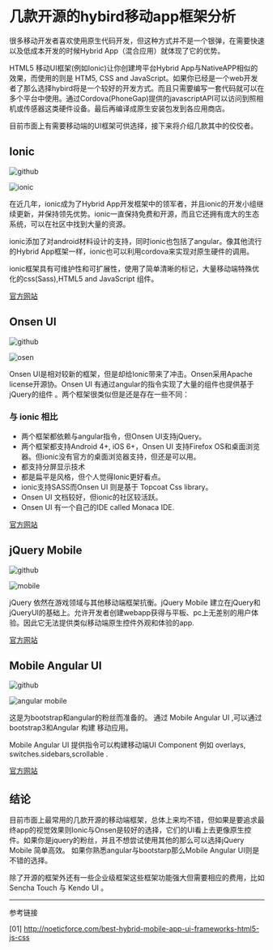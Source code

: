 # 几款开源的hybird移动app框架分析

很多移动开发者喜欢使用原生代码开发，但这种方式并不是一个银弹，在需要快速以及低成本开发的时候Hybrid App（混合应用）就体现了它的优势。

HTML5 移动UI框架(例如Ionic)让你创建垮平台Hybrid App与NativeAPP相似的效果，而使用的则是
HTM5, CSS and JavaScript。如果你已经是一个web开发者了那么选择hybird将是一个较好的开发方式。而且只需要编写一套代码就可以在多个平台中使用。通过Cordova(PhoneGap)提供的javascriptAPI可以访问到照相机或传感器这类硬件设备。最后再编译成原生安装包发到各应用商店。

目前市面上有需要移动端的UI框架可供选择，接下来将介绍几款其中的佼佼者。

## Ionic

![github](http://qiniu.xdpie.com/033082cda2c9309af2b9a57f34a26410.png)

![ionic](http://qiniu.xdpie.com/8f2c308812046c727868973becf477bb.png?imageView2/2/w/700)

在近几年，ionic成为了Hybrid App开发框架中的领军者，并且ionic的开发小组继续更新，并保持领先优势。ionic一直保持免费和开源，而且它还拥有庞大的生态系统，可以在社区中找到大量的资源。

ionic添加了对android材料设计的支持，同时ionic也包括了angular。像其他流行的Hybrid App框架一样，ionic也可以利用cordova来实现对原生硬件的调用。

ionic框架具有可维护性和可扩展性，使用了简单清晰的标记，大量移动端特殊优化的css(Sass),HTML5 and JavaScript 组件。

[官方网站](http://ionicframework.com/)

## Onsen UI
![github](http://qiniu.xdpie.com/14e3212ed3f78cec6f669cab77f773c0.png)

![osen](http://qiniu.xdpie.com/8f80c456263505841abe188b0329d534.png?imageView2/2/w/700)

Onsen UI是相对较新的框架，但是却给Ionic带来了冲击。Onsen采用Apache license开源协。Onsen UI 有通过angular的指令实现了大量的组件也提供基于jQuery的组件 。两个框架很类似但是还是存在一些不同：

### 与 ionic 相比
* 两个框架都依赖与angular指令，但Onsen UI支持jQuery。
* 两个框架都支持Android 4+, iOS 6+，Onsen UI 支持Firefox OS和桌面浏览器。但ionic没有官方的桌面浏览器支持，但还是可以用。
* 都支持分屏显示技术
* 都是扁平是风格，但个人觉得Ionic更好看点。
* ionic支持SASS而Onsen UI 则是基于 Topcoat Css library。
* Onsen UI 文档较好，但ionic的社区较活跃。
* Onsen UI 有一个自己的IDE called Monaca IDE.


[官方网站](https://onsen.io/)

## jQuery Mobile

![github](http://qiniu.xdpie.com/24807452108b9fc2a0fdbe8aa4f8ae3b.png)

![mobile](http://qiniu.xdpie.com/d0b1cca4c321efd7479f18f114a49ff2.png?imageView2/2/w/700)

jQuery 依然在游戏领域与其他移动端框架抗衡。jQuery Mobile 建立在jQuery和jQueryUI的基础上。允许开发者创建webapp获得与平板、pc上无差别的用户体验。因此它无法提供类似移动端原生控件外观和体验的app.

[官方网站](https://jquerymobile.com/)

## Mobile Angular UI

![github](http://qiniu.xdpie.com/e7a0730ad96026cbfd68e8d44c8410db.png)

![angular mobile](http://qiniu.xdpie.com/215b1f9e7139ecd588badae6ba2843d7.png?imageView2/2/w/700)

这是为bootstrap和angular的粉丝而准备的。 通过 Mobile Angular UI ,可以通过bootstrap3和Angular 构建 移动应用。

Mobile Angular UI 提供指令可以构建移动端UI Component 例如 overlays, switches.sidebars,scrollable .

[官方网站](http://mobileangularui.com/)

## 结论
目前市面上最常用的几款开源的移动端框架，总体上来均不错，但如果是要追求最终app的视觉效果则Ionic与Onsen是较好的选择，它们的UI看上去更像原生控件。如果你是jquery的粉丝，并且不想尝试使用其他的那么可以选择jQuery Mobile 简单高效。
如果你熟悉angular与bootstarp那么Mobile Angular UI则是不错的选择。

除了开源的框架外还有一些企业级框架这些框架功能强大但需要相应的费用，比如Sencha Touch 与 Kendo UI 。


----
参考链接

[01] http://noeticforce.com/best-hybrid-mobile-app-ui-frameworks-html5-js-css

